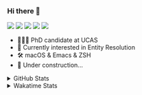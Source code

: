 ### Hi there 👋

[![](https://img.shields.io/badge/-Email-325180?logo=maildotru&logoColor=white&style=flat-square)](mailto:hi@wang.tianshu.me)
[![](https://img.shields.io/badge/-GitHub-black?logo=GitHub&style=flat-square)](https://github.com/tshu-w)
[![](https://img.shields.io/badge/-Telegram-26a5e4?labelColor=fafafa&logo=telegram&style=flat-square)](https://t.me/tshu_w) 
[![](https://img.shields.io/badge/-Twitter-1da1f2?logo=Twitter&logoColor=white&style=flat-square)](https://twitter.com/tshu_w)
[![](https://komarev.com/ghpvc/?username=tshu-w&color=blueviolet&style=flat-square)]()



- 🧑🏻‍🎓 PhD candidate at UCAS
- 🔭 Currently interested in Entity Resolution
- 🛠 macOS & Emacs & ZSH
- 🚧 Under construction...

<details>

<summary>GitHub Stats</summary>

![Tianshu's GitHub stats](https://github-readme-stats.vercel.app/api?username=tshu-w&show_icons=true&theme=buefy&count_private=true)
  
</details>


<details>
  <summary>Wakatime Stats</summary>

  Currently, files accessed by tramp cannot be tracked by wakatime, see https://github.com/wakatime/wakatime-mode/issues/27
  <br>
  
<!--START_SECTION:waka-->
![Code Time](http://img.shields.io/badge/Code%20Time-6%2C362%20hrs%2053%20mins-blue)

**I'm a Night 🦉** 

```text
🌞 Morning                259 commits         ██░░░░░░░░░░░░░░░░░░░░░░░   10.00 % 
🌆 Daytime                932 commits         █████████░░░░░░░░░░░░░░░░   35.97 % 
🌃 Evening                1125 commits        ███████████░░░░░░░░░░░░░░   43.42 % 
🌙 Night                  275 commits         ███░░░░░░░░░░░░░░░░░░░░░░   10.61 % 
```
📅 **I'm Most Productive on Tuesday** 

```text
Monday                   439 commits         ████░░░░░░░░░░░░░░░░░░░░░   16.94 % 
Tuesday                  678 commits         ███████░░░░░░░░░░░░░░░░░░   26.17 % 
Wednesday                358 commits         ███░░░░░░░░░░░░░░░░░░░░░░   13.82 % 
Thursday                 159 commits         ██░░░░░░░░░░░░░░░░░░░░░░░   06.14 % 
Friday                   472 commits         █████░░░░░░░░░░░░░░░░░░░░   18.22 % 
Saturday                 327 commits         ███░░░░░░░░░░░░░░░░░░░░░░   12.62 % 
Sunday                   158 commits         ██░░░░░░░░░░░░░░░░░░░░░░░   06.10 % 
```


📊 **This Week I Spent My Time On** 

```text
💬 Programming Languages: 
sh                       22 hrs 1 min        █████████████████████████   100.00 % 

🔥 Editors: 
Zsh                      22 hrs 1 min        █████████████████████████   100.00 % 

🐱‍💻 Projects: 
arknet                   12 hrs 46 mins      ██████████████░░░░░░░░░░░   57.98 % 
Terminal                 7 hrs 31 mins       █████████░░░░░░░░░░░░░░░░   34.16 % 
ChatGPT                  1 hr 14 mins        █░░░░░░░░░░░░░░░░░░░░░░░░   05.63 % 
chatglm-6b               13 mins             ░░░░░░░░░░░░░░░░░░░░░░░░░   01.02 % 
chatglm                  5 mins              ░░░░░░░░░░░░░░░░░░░░░░░░░   00.40 % 

💻 Operating System: 
Linux                    15 hrs 4 mins       █████████████████░░░░░░░░   68.41 % 
Mac                      6 hrs 57 mins       ████████░░░░░░░░░░░░░░░░░   31.59 % 
```

**I Mostly Code in Python** 

```text
Python                   20 repos            ██████████░░░░░░░░░░░░░░░   40.82 % 
Emacs Lisp               10 repos            █████░░░░░░░░░░░░░░░░░░░░   20.41 % 
Jupyter Notebook         2 repos             █░░░░░░░░░░░░░░░░░░░░░░░░   04.08 % 
TeX                      2 repos             █░░░░░░░░░░░░░░░░░░░░░░░░   04.08 % 
HTML                     2 repos             █░░░░░░░░░░░░░░░░░░░░░░░░   04.08 % 
```




 Last Updated on 04/04/2023 08:19:16 UTC
<!--END_SECTION:waka-->
</details>
